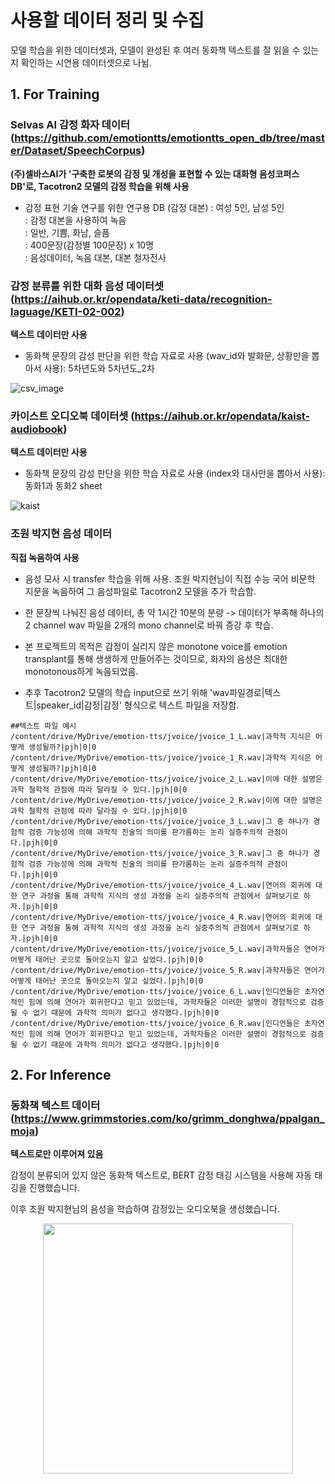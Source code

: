 # 사용할 데이터 정리 및 수집
모델 학습을 위한 데이터셋과, 모델이 완성된 후 여러 동화책 텍스트를 잘 읽을 수 있는지 확인하는 시연용 데이터셋으로 나뉨.

## 1. For Training
### Selvas AI 감정 화자 데이터 (https://github.com/emotiontts/emotiontts_open_db/tree/master/Dataset/SpeechCorpus)

**(주)셀바스AI가 '구축한 로봇의 감정 및 개성을 표현할 수 있는 대화형 음성코퍼스 DB'로, Tacotron2 모델의 감정 학습을 위해 사용**

- 감정 표현 기술 연구를 위한 연구용 DB (감정 대본) : 여성 5인, 남성 5인  
		: 감정 대본을 사용하여 녹음  
		: 일반, 기쁨, 화남, 슬픔  
    : 400문장(감정별 100문장) x 10명  
    : 음성데이터, 녹음 대본, 대본 철자전사  

### 감정 분류를 위한 대화 음성 데이터셋 (https://aihub.or.kr/opendata/keti-data/recognition-laguage/KETI-02-002)
**텍스트 데이터만 사용**

  - 동화책 문장의 감성 판단을 위한 학습 자료로 사용 (wav_id와 발화문, 상황만을 뽑아서 사용): 5차년도와 5차년도_2차
  
  ![csv_image](https://user-images.githubusercontent.com/80621384/131170880-dcbfc692-222c-4f04-9131-82e484db3ee4.png)
  
### 카이스트 오디오북 데이터셋 (https://aihub.or.kr/opendata/kaist-audiobook)
**텍스트 데이터만 사용**

 - 동화책 문장의 감성 판단을 위한 학습 자료로 사용 (index와 대사만을 뽑아서 사용): 동화1과 동화2 sheet
 
![kaist](https://user-images.githubusercontent.com/80621384/131172282-07ce7e14-8c53-4e9b-b907-1b2a4e89e4be.png)


### 조원 박지현 음성 데이터
**직접 녹음하여 사용**

 - 음성 모사 시 transfer 학습을 위해 사용. 조원 박지현님이 직접 수능 국어 비문학 지문을 녹음하여 그 음성파일로 Tacotron2 모델을 추가 학습함.
 
 - 한 문장씩 나눠진 음성 데이터, 총 약 1시간 10분의 분량 -> 데이터가 부족해 하나의 2 channel wav 파일을 2개의 mono channel로 바꿔 증강 후 학습.

 - 본 프로젝트의 목적은 감정이 실리지 않은 monotone voice를 emotion transplant를 통해 생생하게 만들어주는 것이므로, 화자의 음성은 최대한 monotonous하게 녹음되었음.

 - 추후 Tacotron2 모델의 학습 input으로 쓰기 위해 'wav파일경로|텍스트|speaker_id|감정|감정' 형식으로 텍스트 파일을 저장함.
```
##텍스트 파일 예시
/content/drive/MyDrive/emotion-tts/jvoice/jvoice_1_L.wav|과학적 지식은 어떻게 생성될까?|pjh|0|0
/content/drive/MyDrive/emotion-tts/jvoice/jvoice_1_R.wav|과학적 지식은 어떻게 생성될까?|pjh|0|0
/content/drive/MyDrive/emotion-tts/jvoice/jvoice_2_L.wav|이에 대한 설명은 과학 철학적 관점에 따라 달라질 수 있다.|pjh|0|0
/content/drive/MyDrive/emotion-tts/jvoice/jvoice_2_R.wav|이에 대한 설명은 과학 철학적 관점에 따라 달라질 수 있다.|pjh|0|0
/content/drive/MyDrive/emotion-tts/jvoice/jvoice_3_L.wav|그 중 하나가 경험적 검증 가능성에 의해 과학적 진술의 의미를 판가름하는 논리 실증주의적 관점이다.|pjh|0|0
/content/drive/MyDrive/emotion-tts/jvoice/jvoice_3_R.wav|그 중 하나가 경험적 검증 가능성에 의해 과학적 진술의 의미를 판가름하는 논리 실증주의적 관점이다.|pjh|0|0
/content/drive/MyDrive/emotion-tts/jvoice/jvoice_4_L.wav|연어의 회귀에 대한 연구 과정을 통해 과학적 지식의 생성 과정을 논리 실증주의적 관점에서 살펴보기로 하자.|pjh|0|0
/content/drive/MyDrive/emotion-tts/jvoice/jvoice_4_R.wav|연어의 회귀에 대한 연구 과정을 통해 과학적 지식의 생성 과정을 논리 실증주의적 관점에서 살펴보기로 하자.|pjh|0|0
/content/drive/MyDrive/emotion-tts/jvoice/jvoice_5_L.wav|과학자들은 연어가 어떻게 태어난 곳으로 돌아오는지 알고 싶었다.|pjh|0|0
/content/drive/MyDrive/emotion-tts/jvoice/jvoice_5_R.wav|과학자들은 연어가 어떻게 태어난 곳으로 돌아오는지 알고 싶었다.|pjh|0|0
/content/drive/MyDrive/emotion-tts/jvoice/jvoice_6_L.wav|인디언들은 초자연적인 힘에 의해 연어가 회귀한다고 믿고 있었는데, 과학자들은 이러한 설명이 경험적으로 검증될 수 없기 때문에 과학적 의미가 없다고 생각했다.|pjh|0|0
/content/drive/MyDrive/emotion-tts/jvoice/jvoice_6_R.wav|인디언들은 초자연적인 힘에 의해 연어가 회귀한다고 믿고 있었는데, 과학자들은 이러한 설명이 경험적으로 검증될 수 없기 때문에 과학적 의미가 없다고 생각했다.|pjh|0|0
```

## 2. For Inference

### 동화책 텍스트 데이터(https://www.grimmstories.com/ko/grimm_donghwa/ppalgan_moja)
**텍스트로만 이루어져 있음**

감정이 분류되어 있지 않은 동화책 텍스트로, BERT 감정 태깅 시스템을 사용해 자동 태깅을 진행했습니다.

이후 조원 박지현님의 음성을 학습하여 감정있는 오디오북을 생성했습니다.

<p align="center"><img src="https://user-images.githubusercontent.com/80621384/126634820-89deea72-28db-4f5b-9d51-0dba6d0ee49f.png", width="400"></p>
